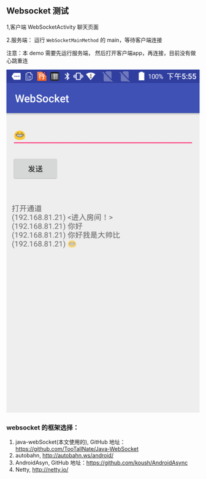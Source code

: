 ## Websocket 测试

1,客户端
    WebSocketActivity 聊天页面

2.服务端：
    运行 `WebSocketMainMethod` 的 main，等待客户端连接

注意：本 demo 需要先运行服务端， 然后打开客户端app，再连接，目前没有做心跳重连

![](截图1.png)



### websocket 的框架选择：
1. java-webSocket(本文使用的), GitHub 地址：https://github.com/TooTallNate/Java-WebSocket
2. autobahn, http://autobahn.ws/android/
3. AndroidAsyn, GitHub 地址：https://github.com/koush/AndroidAsync
4. Netty, http://netty.io/

